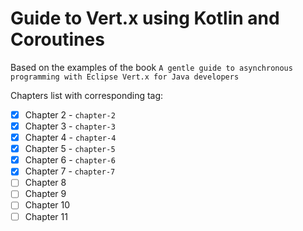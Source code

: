 # Guide to Vert.x using Kotlin and Coroutines

Based on the examples of the book `A gentle guide to asynchronous programming with Eclipse Vert.x for Java developers`

Chapters list with corresponding tag:
- [x] Chapter 2 - `chapter-2`
- [x] Chapter 3 - `chapter-3`
- [x] Chapter 4 - `chapter-4`
- [x] Chapter 5 - `chapter-5`
- [x] Chapter 6 - `chapter-6`
- [x] Chapter 7 - `chapter-7`
- [ ] Chapter 8
- [ ] Chapter 9
- [ ] Chapter 10
- [ ] Chapter 11
